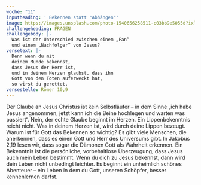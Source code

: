 ```yaml
---
woche: "11"
inputheading: ' Bekennen statt "Abhängen"'
image: https://images.unsplash.com/photo-1540656258511-c03bb9e5055d?ixlib=rb-1.2.1&ixid=eyJhcHBfaWQiOjEyMDd9&auto=format&fit=crop&w=701&q=80
challengeheading: FRAGEN
challengebody: |-
  Was ist der Unterschied zwischen einem „Fan“
  und einem „Nachfolger“ von Jesus?
versetext: |-
  Denn wenn du mit
  deinem Munde bekennst,
  dass Jesus der Herr ist,
  und in deinem Herzen glaubst, dass ihn
  Gott von den Toten auferweckt hat,
  so wirst du gerettet.
versestelle: Römer 10,9
---
```

Der Glaube an Jesus Christus ist kein
Selbstläufer – in dem Sinne „ich habe
Jesus angenommen, jetzt kann ich
die Beine hochlegen und warten was
passiert“. Nein, der echte Glaube beginnt
im Herzen. Ein Lippenbekenntnis reicht
nicht. Was in deinem Herzen ist, wird
durch deine Lippen bezeugt.
Warum ist für Gott das Bekennen so
wichtig? Es gibt viele Menschen, die
anerkennen, dass es einen Gott und Herr
des Universums gibt. In Jakobus 2,19
lesen wir, dass sogar die Dämonen Gott
als Wahrheit erkennen.
Ein Bekenntnis ist die persönliche,
vorbehaltlose Überzeugung, dass Jesus
auch mein Leben bestimmt. Wenn du
dich zu Jesus bekennst, dann wird dein
Leben nicht unbedingt leichter. Es beginnt
ein unheimlich schönes Abenteuer
– ein Leben in dem du Gott, unseren
Schöpfer, besser kennenlernen darfst.